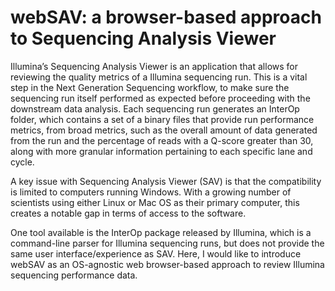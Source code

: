 # webSAV: a browser-based approach to Sequencing Analysis Viewer

Illumina’s Sequencing Analysis Viewer is an application that allows for reviewing the quality metrics of a Illumina sequencing run. This is a vital step in the Next Generation Sequencing workflow, to make sure the sequencing run itself performed as expected before proceeding with the downstream data analysis. Each sequencing run generates an InterOp folder, which contains a set of a binary files that provide run performance metrics, from broad metrics, such as the overall amount of data generated from the run and the percentage of reads with a Q-score greater than 30, along with more granular information pertaining to each specific lane and cycle. 

A key issue with Sequencing Analysis Viewer (SAV) is that the compatibility is limited to computers running Windows. With a growing number of scientists using either Linux or Mac OS as their primary computer, this creates a notable gap in terms of access to the software.

One tool available is the InterOp package released by Illumina, which is a command-line parser for Illumina sequencing runs, but does not provide the same user interface/experience as SAV. Here, I would like to introduce webSAV as an OS-agnostic web browser-based approach to review Illumina sequencing performance data.
